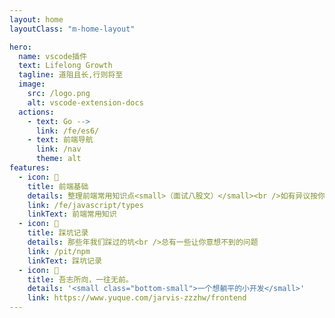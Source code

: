 ```yaml
---
layout: home
layoutClass: "m-home-layout"

hero:
  name: vscode插件
  text: Lifelong Growth
  tagline: 道阻且长,行则将至
  image:
    src: /logo.png
    alt: vscode-extension-docs
  actions:
    - text: Go -->
      link: /fe/es6/
    - text: 前端导航
      link: /nav
      theme: alt
features:
  - icon: 📖
    title: 前端基础
    details: 整理前端常用知识点<small>（面试八股文）</small><br />如有异议按你的理解为主，不接受反驳
    link: /fe/javascript/types
    linkText: 前端常用知识
  - icon: 🐞
    title: 踩坑记录
    details: 那些年我们踩过的坑<br />总有一些让你意想不到的问题
    link: /pit/npm
    linkText: 踩坑记录
  - icon: 💯
    title: 吾志所向，一往无前。
    details: '<small class="bottom-small">一个想躺平的小开发</small>'
    link: https://www.yuque.com/jarvis-zzzhw/frontend
---
```


<style>
/*爱的魔力转圈圈*/
.m-home-layout .image-src:hover {
  transform: translate(-50%, -50%) rotate(666turn);
  transition: transform 59s 1s cubic-bezier(0.3, 0, 0.8, 1);
}

.m-home-layout .details small {
  opacity: 0.8;
}

.m-home-layout .item:last-child .details {
  display: flex;
  justify-content: flex-end;
  align-items: end;
}
</style>
